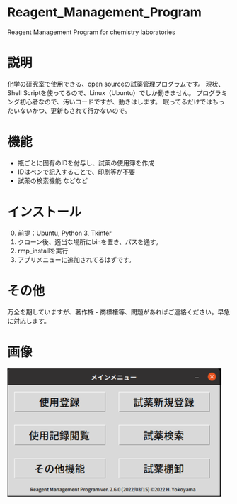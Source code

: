# Reagent_Management_Program
Reagent Management Program for chemistry laboratories

# 説明
化学の研究室で使用できる、open sourceの試薬管理プログラムです。
現状、Shell Scriptを使ってるので、Linux（Ubuntu）でしか動きません。
プログラミング初心者なので、汚いコードですが、動きはします。
眠ってるだけではもったいないかつ、更新もされて行かないので。

# 機能
- 瓶ごとに固有のIDを付与し、試薬の使用簿を作成
- IDはペンで記入することで、印刷等が不要
- 試薬の検索機能
などなど

# インストール
0. 前提：Ubuntu, Python 3, Tkinter
1. クローン後、適当な場所にbinを置き、パスを通す。
2. rmp_installを実行
3. アプリメニューに追加されてるはずです。

# その他
万全を期していますが、著作権・商標権等、問題があればご連絡ください。早急に対応します。

# 画像
![image](https://github.com/HiroYokoyama/Reagent_Management_Program/blob/main/img/1.png)

